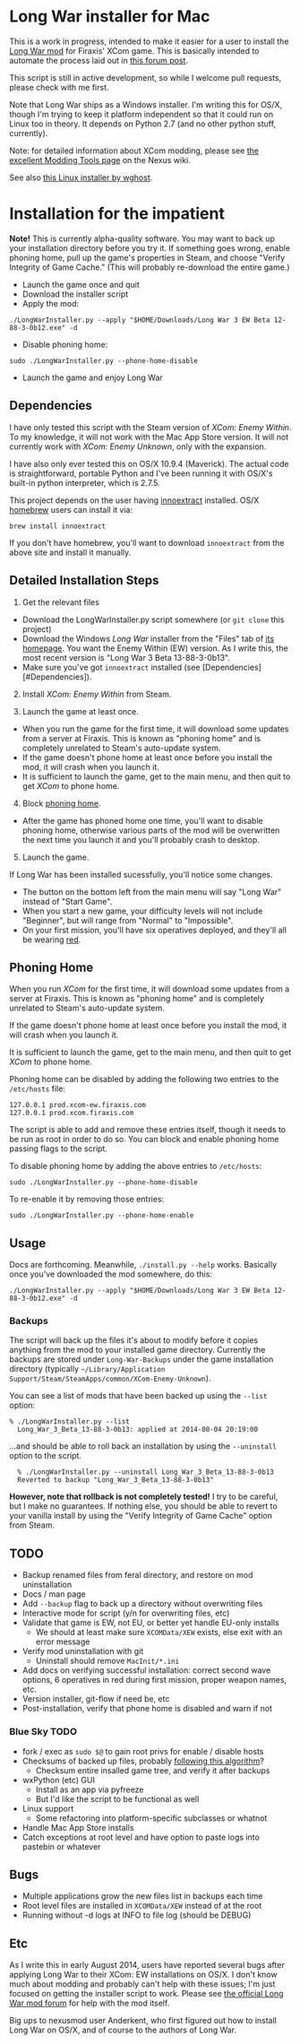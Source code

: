 # Long War installer for Mac

This is a work in progress, intended to make it easier for a user to install the 
[Long War mod](http://ufopaedia.org/index.php?title=Long_War) for Firaxis' XCom game.
This is basically intended to automate the process laid out in 
[this forum post](http://forums.nexusmods.com/index.php?/topic/1918524-long-war-for-mac-osx-pointers-advice/?p=17340474).

This script is still in active development, so while I welcome pull requests, please check with me first.

Note that Long War ships as a Windows installer. I'm writing this for OS/X, though I'm trying to 
keep it platform independent so that it could run on Linux too in theory. It depends on Python 2.7
(and no other python stuff, currently).

Note: for detailed information about XCom modding, please see 
[the excellent Modding Tools page](http://wiki.tesnexus.com/index.php/Modding_Tools_-_XCOM:EU_2012) 
on the Nexus wiki.

See also [this Linux installer by wghost](https://github.com/wghost/LongWar-Linux).

# Installation for the impatient

**Note!** This is currently alpha-quality software. You may want to back up your installation directory 
before you try it. If something goes wrong, enable phoning home, pull up the game's properties in Steam, 
and choose "Verify Integrity of Game Cache." (This will probably re-download the entire game.)

* Launch the game once and quit
* Download the installer script
* Apply the mod:

```
./LongWarInstaller.py --apply "$HOME/Downloads/Long War 3 EW Beta 12-88-3-0b12.exe" -d
```

* Disable phoning home:

```
sudo ./LongWarInstaller.py --phone-home-disable
```

* Launch the game and enjoy Long War

## Dependencies

I have only tested this script with the Steam version of *XCom: Enemy Within*. To my knowledge, it will not work 
with the Mac App Store version. It will not currently work with *XCom: Enemy Unknown*, only with the expansion.

I have also only ever tested this on OS/X 10.9.4 (Maverick). The actual code is straightforward, portable 
Python and I've been running it with OS/X's built-in python interpreter, which is 2.7.5.

This project depends on the user having [innoextract](http://constexpr.org/innoextract/) installed. 
OS/X [homebrew](http://brew.sh/) users can install it via:

    brew install innoextract

If you don't have homebrew, you'll want to download `innoextract` from the above site and install it
manually.

## Detailed Installation Steps

1. Get the relevant files
  * Download the LongWarInstaller.py script somewhere (or `git clone` this project)
  * Download the Windows *Long War* installer from the "Files" tab of [its homepage](http://www.nexusmods.com/xcom/mods/88/).
    You want the Enemy Within (EW) version. As I write this, the most recent version is "Long War 3 Beta 13-88-3-0b13".
  * Make sure you've got `innoextract` installed (see [Dependencies][#Dependencies]).

2. Install *XCom: Enemy Within* from Steam.

3. Launch the game at least once.
  * When you run the game for the first time, it will download some updates from a server at Firaxis. This is 
    known as "phoning home" and is completely unrelated to Steam's auto-update system.
  * If the game doesn't phone home at least once before you install the mod, it will crash when you launch it.
  * It is sufficient to launch the game, get to the main menu, and then quit to get *XCom* to phone home.

4. Block [phoning home](#Phoning-Home).
  * After the game has phoned home one time, you'll want to disable phoning home, otherwise various parts 
    of the mod will be overwritten the next time you launch it and you'll probably crash to desktop.

5. Launch the game.

If Long War has been installed sucessfully, you'll notice some changes.
* The button on the bottom left from the main menu will say "Long War" instead of "Start Game".
* When you start a new game, your difficulty levels will not include "Beginner", but will range 
  from "Normal" to "Impossible".
* On your first mission, you'll have six operatives deployed, and they'll all be wearing 
  [red](http://en.wikipedia.org/wiki/Redshirt_(character)).

## Phoning Home

When you run *XCom* for the first time, it will download some updates from a server at Firaxis. This is 
known as "phoning home" and is completely unrelated to Steam's auto-update system.

If the game doesn't phone home at least once before you install the mod, it will crash when you launch it.

It is sufficient to launch the game, get to the main menu, and then quit to get *XCom* to phone home.

Phoning home can be disabled by adding the following two entries to the `/etc/hosts` file:

    127.0.0.1 prod.xcom-ew.firaxis.com
    127.0.0.1 prod.xcom.firaxis.com

The script is able to add and remove these entries itself, though it needs to be run as root in order to 
do so. You can block and enable phoning home passing flags to the script.

To disable phoning home by adding the above entries to `/etc/hosts`:

    sudo ./LongWarInstaller.py --phone-home-disable 

To re-enable it by removing those entries:

    sudo ./LongWarInstaller.py --phone-home-enable 

## Usage

Docs are forthcoming. Meanwhile, `./install.py --help` works. Basically once you've downloaded the mod
somewhere, do this:

    ./LongWarInstaller.py --apply "$HOME/Downloads/Long War 3 EW Beta 12-88-3-0b12.exe" -d

### Backups

The script will back up the files it's about to modify before it copies anything from the mod to your 
installed game directory. Currently the backups are stored under `Long-War-Backups` under the game 
installation directory (typically `~/Library/Application Support/Steam/SteamApps/common/XCom-Enemy-Unknown`).

You can see a list of mods that have been backed up using the `--list` option:

  	% ./LongWarInstaller.py --list
	  Long_War_3_Beta_13-88-3-0b13: applied at 2014-08-04 20:19:00

...and should be able to roll back an installation by using the `--uninstall` option to the script. 

	  % ./LongWarInstaller.py --uninstall Long_War_3_Beta_13-88-3-0b13
	  Reverted to backup "Long_War_3_Beta_13-88-3-0b13"

**However, note that rollback is not completely tested!** I try to be careful, but I make 
no guarantees. If nothing else, you should be able to revert to your vanilla install by using the 
"Verify Integrity of Game Cache" option from Steam.

## TODO

* Backup renamed files from feral directory, and restore on mod uninstallation
* Docs / man page
* Add `--backup` flag to back up a directory without overwriting files
* Interactive mode for script (y/n for overwriting files, etc)
* Validate that game is EW, not EU, or better yet handle EU-only installs
  * We should at least make sure `XCOMData/XEW` exists, else exit with an error message
* Verify mod uninstallation with git
  * Uninstall should remove `MacInit/*.ini`
* Add docs on verifying successful installation: correct second wave options, 6 operatives in 
  red during first mission, proper weapon names, etc.
* Version installer, git-flow if need be, etc
* Post-installation, verify that phone home is disabled and warn if not

### Blue Sky TODO
* fork / exec as `sudo $@` to gain root privs for enable / disable hosts
* Checksums of backed up files, probably [following this algorithm](http://stackoverflow.com/a/3431835/87990)?
  * Checksum entire insalled game tree, and verify it after backups
* wxPython (etc) GUI 
  * Install as an app via pyfreeze
  * But I'd like the script to be functional as well
* Linux support
  * Some refactoring into platform-specific subclasses or whatnot
* Handle Mac App Store installs
* Catch exceptions at root level and have option to paste logs into pastebin or whatever

## Bugs

* Multiple applications grow the new files list in backups each time
* Root level files are installed in `XCOMData/XEW` instead of at the root
* Running without -d logs at INFO to file log (should be DEBUG)

## Etc

As I write this in early August 2014, users have reported several bugs after applying Long War to
their XCom: EW installations on OS/X. I don't know much about modding and probably can't help with 
these issues; I'm just focused on getting the installer script to work. Please see 
[the official Long War mod forum](http://forums.nexusmods.com/index.php?/forum/665-xcom-file-discussions/)
for help with the mod itself.

Big ups to nexusmod user Anderkent, who first figured out how to install Long War on OS/X, 
and of course to the authors of Long War.
